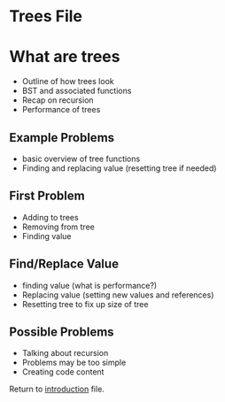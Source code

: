 # Trees File

# What are trees
- Outline of how trees look
- BST and associated functions
- Recap on recursion
- Performance of trees

## Example Problems
- basic overview of tree functions
- Finding and replacing value (resetting tree if needed)

## First Problem
- Adding to trees
- Removing from tree
- Finding value

## Find/Replace Value
- finding value (what is performance?)
- Replacing value (setting new values and references)
- Resetting tree to fix up size of tree

## Possible Problems
- Talking about recursion
- Problems may be too simple
- Creating code content

Return to [introduction](introduction.md) file.
